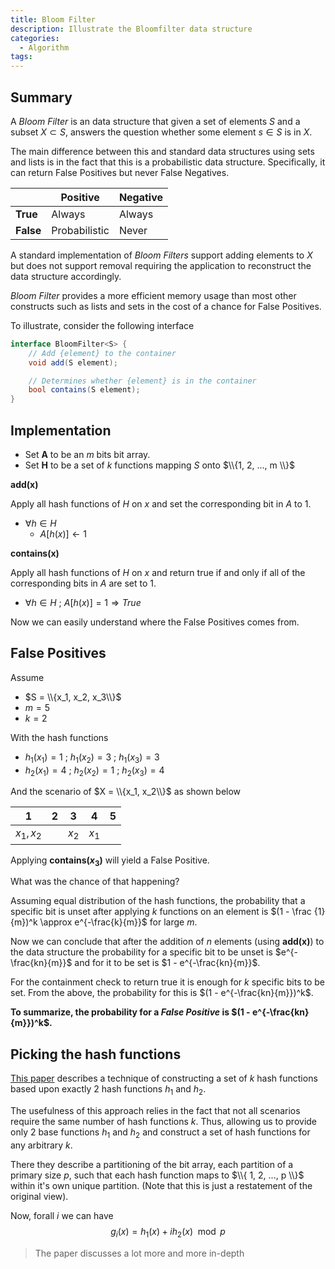 ```yaml
---
title: Bloom Filter
description: Illustrate the Bloomfilter data structure
categories:
  - Algorithm
tags:
---
```


## Summary

A _Bloom Filter_ is an data structure that given a set of elements $S$ and a subset $X \subset S$, answers the question whether some element $s \in S$ is in $X$.

The main difference between this and standard data structures using sets and lists is in the fact that this is a probabilistic data structure. Specifically, it can return False Positives but never False Negatives.

|           | Positive      | Negative
|-----------|---------------|---------
| **True**  | Always        | Always
| **False** | Probabilistic | Never

A standard implementation of _Bloom Filters_ support adding elements to $X$ but does not support removal requiring the application to reconstruct the data structure accordingly.

_Bloom Filter_ provides a more efficient memory usage than most other constructs such as lists and sets in the cost of a chance for False Positives.

To illustrate, consider the following interface

```c#
interface BloomFilter<S> {
    // Add {element} to the container
    void add(S element);

    // Determines whether {element} is in the container
    bool contains(S element);
}
```

## Implementation

- Set __A__ to be an $m$ bits bit array.
- Set __H__ to be a set of $k$ functions mapping $S$ onto $\\{1, 2, ..., m \\}$

__add(x)__

Apply all hash functions of $H$ on $x$ and set the corresponding bit in $A$ to 1.

- $\forall h \in H$
  - $A[h(x)] \leftarrow 1$

__contains(x)__

Apply all hash functions of $H$ on $x$ and return true if and only if all of the corresponding bits in $A$ are set to 1.

- $\forall h \in H ~;~ A[h(x)] = 1 \Rightarrow True$

Now we can easily understand where the False Positives comes from.

## False Positives

Assume 
- $S = \\{x_1, x_2, x_3\\}$
- $m=5$
- $k=2$

With the hash functions
- $h_1(x_1)=1 ~;~ h_1(x_2)=3 ~;~ h_1(x_3)=3$
- $h_2(x_1)=4 ~;~ h_2(x_2)=1 ~;~ h_2(x_3)=4$

And the scenario of $X = \\{x_1, x_2\\}$ as shown below

| 1 | 2 | 3 | 4 | 5 |
|:-:|:-:|:-:|:-:|:-:|
|$x_1, x_2$||$x_2$|$x_1$||

Applying __contains($x_3$)__ will yield a False Positive.

What was the chance of that happening?

Assuming equal distribution of the hash functions, the probability that a specific bit is unset after applying $k$ functions on an element is $(1 - \frac {1}{m})^k \approx e^{-\frac{k}{m}}$ for large $m$.

Now we can conclude that after the addition of $n$ elements (using __add(x)__) to the data structure the probability for a specific bit to be unset is $e^{-\frac{kn}{m}}$ and for it to be set is $1 - e^{-\frac{kn}{m}}$.

For the containment check to return true it is enough for $k$ specific bits to be set. From the above, the probability for this is $(1 - e^{-\frac{kn}{m}})^k$.

__To summarize, the probability for a _False Positive_ is $(1 - e^{-\frac{kn}{m}})^k$.__

## Picking the hash functions

[This paper](https://www.eecs.harvard.edu/~michaelm/postscripts/tr-02-05.pdf) describes a technique of constructing a set of $k$ hash functions based upon exactly 2 hash functions $h_1$ and $h_2$.

The usefulness of this approach relies in the fact that not all scenarios require the same number of hash functions $k$. Thus, allowing us to provide only 2 base functions $h_1$ and $h_2$ and construct a set of hash functions for any arbitrary $k$.

There they describe a partitioning of the bit array, each partition of a primary size $p$, such that each hash function maps to $\\{ 1, 2, ..., p \\}$ within it's own unique partition. (Note that this is just a restatement of the original view).

Now, forall $i$ we can have
$$
    g_i(x) = h_1(x) + ih_2(x) \mod p
$$

> The paper discusses a lot more and more in-depth